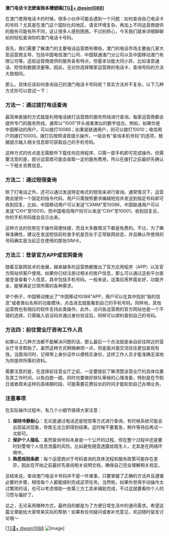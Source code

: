 **澳门电话卡怎麽查詢本機號碼[[TG💪+ @esim1088](https://t.me/s/esim1088)]**

在澳门使用电话卡的时候，很多小伙伴可能会遇到一个问题：如何查询自己电话卡的号码？尤其是在澳门这个国际化的地区，语言环境复杂，再加上不同运营商提供的服务可能有所不同，这让很多人感到困惑。不过别担心，今天我们就来详细聊聊如何轻松查询你的澳门电话卡号码。

首先，我们需要了解澳门的主要电话运营商有哪些。澳门的电话市场主要由几家大型运营商主导，包括中国电信澳门公司、中国联通澳门分公司以及中国移动澳门有限公司等。这些运营商提供的服务各有特点，但基本功能大同小异，比如语音通话、短信和数据流量等。因此，无论你选择哪家运营商的电话卡，查询号码的方法大致相同。

那么，具体应该如何查询自己的澳门电话卡号码呢？其实方法并不复杂，以下几种方式你可以尝试一下：

### 方法一：通过拨打电话查询

最简单直接的方式就是利用电话拨打运营商的服务热线进行查询。每家运营商都会提供专门的服务热线，通常以“1000”开头或者类似的数字组合。例如，如果你是中国移动的用户，可以拨打10086；如果是联通用户，则可以拨打10010；电信用户则拨打10000。拨打后按照语音提示操作，一般会有“查询本机号码”的选项，根据提示输入相关信息即可获取自己的手机号码。

这种方式的优点是无需额外下载任何应用程序，只需一部手机即可完成操作。但需要注意的是，部分运营商可能会收取一定的服务费用，所以在拨打之前最好先确认一下相关资费信息。

### 方法二：通过短信查询

除了打电话之外，还可以通过发送特定格式的短信来进行查询。通常情况下，运营商会提供一个固定的指令代码，用户只需按照要求编辑短信并发送到指定号码即可收到回复。比如，中国移动用户可以发送“CXMM”至10086，中国联通用户可以发送“CXH”至10010，而中国电信用户则可以发送“CXH”至10001。收到回复后，你的手机号码就会显示出来。

这种方法的优势在于操作简便快捷，而且大多数情况下都是免费的。不过，为了确保准确性，建议在发送短信前检查手机是否处于正常联网状态，并且确认所使用的号码确实是当前正在使用的那张SIM卡。

### 方法三：登录官方APP或官网查询

随着互联网技术的发展，越来越多的运营商都推出了官方应用程序（APP）以及官方网站供客户使用。如果你已经注册过相关的账户信息，那么可以通过这些平台直接登录查看个人信息，其中包括手机号码。一般来说，这类应用界面友好，功能齐全，能够满足日常所需的各种需求。

举个例子，中国移动推出了“中国移动10086”APP，用户可以在其中找到“我的信息”或者类似名称的功能模块，点击进去就能看到自己的手机号码。同样地，其他运营商也有相应的软件支持此类操作。此外，访问各运营商的官方网站也是一个不错的选择，只需输入验证码并通过身份验证后，同样可以顺利查到自己的号码。

### 方法四：前往营业厅咨询工作人员

如果以上几种方法都不能解决问题的话，那么最后一个办法就是亲自前往附近的营业厅寻求帮助了。虽然这种方式稍微麻烦一点，但是面对面交流往往更加直观有效。当面询问时，记得带上身份证件以便核实身份，这样工作人员才能准确无误地为你提供所需的资料。

需要注意的是，在选择前往营业厅之前，一定要提前了解清楚该营业厅的具体位置及其工作时间，以免白跑一趟。同时也要做好排队等候的心理准备，特别是在节假日或者周末这样的高峰期时段，可能需要花费较长的时间才能轮到自己办理业务。

### 注意事项

在实际操作过程中，有几个小细节值得大家注意：

1. **保持冷静耐心**：无论是通过电话还是短信等方式进行查询，有时候系统可能会出现延迟现象，导致无法立即得到结果。这时候不要着急，稍作等待后再试一次即可。
2. **保护个人隐私**：虽然查询号码本身是一个公开的过程，但在整个过程中还是要时刻警惕个人信息泄露的风险。比如避免随意透露给陌生人，尤其是在网络环境中。
3. **熟悉规则条款**：每个运营商对于号码查询的具体流程和服务政策可能存在差异，因此在开始之前最好先查阅相关说明文档，确保自己完全理解相关规定。

总结来说，查询澳门电话卡号码并不是一件难事，只要掌握了正确的方法并且遵循必要的步骤，相信每个人都能顺利完成这项任务。当然啦，如果你觉得手动操作太过繁琐的话，也可以考虑借助一些第三方工具来辅助完成，不过这就要看你个人的习惯与偏好了。

总之，无论采用哪种方式，最终目的都是为了方便日常生活中的通讯需求。希望这篇文章能给大家带来实际的帮助！如果有任何疑问或者补充意见，欢迎随时留言讨论哦～

[[TG💪+ @esim1088](https://t.me/s/esim1088) ![Image](https://i.postimg.cc/4NQfJmqS/Snipaste-2025-05-13-00-14-12.png)]